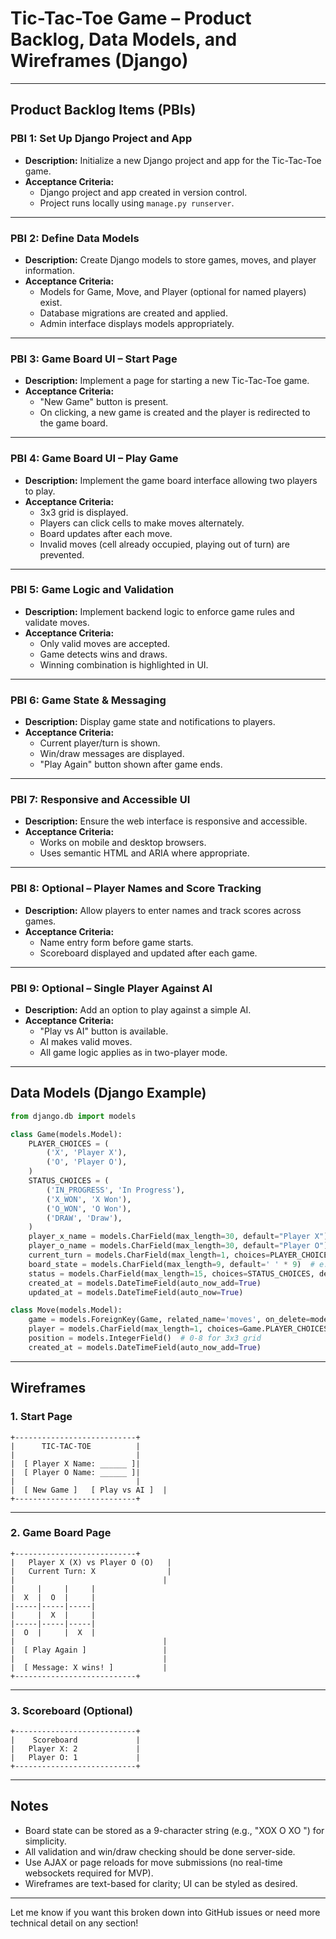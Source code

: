 # Tic-Tac-Toe Game – Product Backlog, Data Models, and Wireframes (Django)

---

## Product Backlog Items (PBIs)

### PBI 1: Set Up Django Project and App
- **Description:** Initialize a new Django project and app for the Tic-Tac-Toe game.
- **Acceptance Criteria:**
  - Django project and app created in version control.
  - Project runs locally using `manage.py runserver`.

---

### PBI 2: Define Data Models
- **Description:** Create Django models to store games, moves, and player information.
- **Acceptance Criteria:**
  - Models for Game, Move, and Player (optional for named players) exist.
  - Database migrations are created and applied.
  - Admin interface displays models appropriately.

---

### PBI 3: Game Board UI – Start Page
- **Description:** Implement a page for starting a new Tic-Tac-Toe game.
- **Acceptance Criteria:**
  - "New Game" button is present.
  - On clicking, a new game is created and the player is redirected to the game board.

---

### PBI 4: Game Board UI – Play Game
- **Description:** Implement the game board interface allowing two players to play.
- **Acceptance Criteria:**
  - 3x3 grid is displayed.
  - Players can click cells to make moves alternately.
  - Board updates after each move.
  - Invalid moves (cell already occupied, playing out of turn) are prevented.

---

### PBI 5: Game Logic and Validation
- **Description:** Implement backend logic to enforce game rules and validate moves.
- **Acceptance Criteria:**
  - Only valid moves are accepted.
  - Game detects wins and draws.
  - Winning combination is highlighted in UI.

---

### PBI 6: Game State & Messaging
- **Description:** Display game state and notifications to players.
- **Acceptance Criteria:**
  - Current player/turn is shown.
  - Win/draw messages are displayed.
  - "Play Again" button shown after game ends.

---

### PBI 7: Responsive and Accessible UI
- **Description:** Ensure the web interface is responsive and accessible.
- **Acceptance Criteria:**
  - Works on mobile and desktop browsers.
  - Uses semantic HTML and ARIA where appropriate.

---

### PBI 8: Optional – Player Names and Score Tracking
- **Description:** Allow players to enter names and track scores across games.
- **Acceptance Criteria:**
  - Name entry form before game starts.
  - Scoreboard displayed and updated after each game.

---

### PBI 9: Optional – Single Player Against AI
- **Description:** Add an option to play against a simple AI.
- **Acceptance Criteria:**
  - "Play vs AI" button is available.
  - AI makes valid moves.
  - All game logic applies as in two-player mode.

---

## Data Models (Django Example)

```python name=game/models.py
from django.db import models

class Game(models.Model):
    PLAYER_CHOICES = (
        ('X', 'Player X'),
        ('O', 'Player O'),
    )
    STATUS_CHOICES = (
        ('IN_PROGRESS', 'In Progress'),
        ('X_WON', 'X Won'),
        ('O_WON', 'O Won'),
        ('DRAW', 'Draw'),
    )
    player_x_name = models.CharField(max_length=30, default="Player X")
    player_o_name = models.CharField(max_length=30, default="Player O")
    current_turn = models.CharField(max_length=1, choices=PLAYER_CHOICES, default='X')
    board_state = models.CharField(max_length=9, default=' ' * 9)  # e.g., "XOX O XO "
    status = models.CharField(max_length=15, choices=STATUS_CHOICES, default='IN_PROGRESS')
    created_at = models.DateTimeField(auto_now_add=True)
    updated_at = models.DateTimeField(auto_now=True)

class Move(models.Model):
    game = models.ForeignKey(Game, related_name='moves', on_delete=models.CASCADE)
    player = models.CharField(max_length=1, choices=Game.PLAYER_CHOICES)
    position = models.IntegerField()  # 0-8 for 3x3 grid
    created_at = models.DateTimeField(auto_now_add=True)
```

---

## Wireframes

### 1. Start Page

```
+---------------------------+
|      TIC-TAC-TOE          |
|                           |
|  [ Player X Name: ______ ]|
|  [ Player O Name: ______ ]|
|                           |
|  [ New Game ]   [ Play vs AI ]  |
+---------------------------+
```

---

### 2. Game Board Page

```
+---------------------------+
|   Player X (X) vs Player O (O)   |
|   Current Turn: X                |
|                                 |
|     |     |     |
|  X  |  O  |     |
|-----|-----|-----|
|     |  X  |     |
|-----|-----|-----|
|  O  |     |  X  |
|                                 |
|  [ Play Again ]                 |
|                                 |
|  [ Message: X wins! ]           |
+---------------------------+
```

---

### 3. Scoreboard (Optional)

```
+---------------------------+
|    Scoreboard             |
|   Player X: 2             |
|   Player O: 1             |
+---------------------------+
```

---

## Notes

- Board state can be stored as a 9-character string (e.g., "XOX O XO ") for simplicity.
- All validation and win/draw checking should be done server-side.
- Use AJAX or page reloads for move submissions (no real-time websockets required for MVP).
- Wireframes are text-based for clarity; UI can be styled as desired.

---

Let me know if you want this broken down into GitHub issues or need more technical detail on any section!